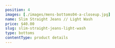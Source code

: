 ```yaml
---
position: 4
images: [./images/mens-bottoms04-a-closeup.jpg]
name: Slim Straight Jeans // Light Wash
price: $40.00
slug: slim-straight-jeans-light-wash
type: bottoms
contentType: product details
---
```

